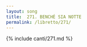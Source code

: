 ```yaml
---
layout: song
title:  271. BENCHÉ SIA NOTTE
permalink: /libretto/271/
---
```

{% include canti/271.md %}   